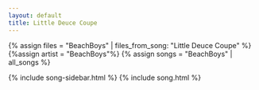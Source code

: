 ```yaml
---
layout: default
title: Little Deuce Coupe
---
```


{% assign files = "BeachBoys" | files_from_song: "Little Deuce Coupe" %}
{%assign artist = "BeachBoys"%}
{% assign songs = "BeachBoys" | all_songs %}

{% include song-sidebar.html %}
{% include song.html %}